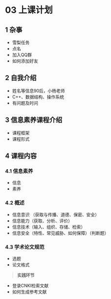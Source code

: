 # 03 上课计划  
## 1 杂事     
- 雪梨任务  
- 点名  
- 加入QQ群
- 如何添加好友     
## 2 自我介绍     
- 姓名等信息90后，小杨老师    
- C++、数据结构、操作系统    
- 有问题及时问   
## 3 信息素养课程介绍       
- 课程框架    
- 课程形式     
## 4 课程内容    
### 4.1 信息素养     
- 信息     
- 素养     
### 4.2 概述  
- 信息意识 （获取与传播、道德、保密、安全）     
- 信息能力（获取、分析、评价）  
- 信息技术（输入、组织、存储、检索）  
- 信息安全（特性、常见威胁、如何保障）（判断题）  

### 4.3 学术论文规范     
- 选题    
- 论文格式     
> **实践环节**      
- 登录CNKI检索文献    
- 如何生成参考文献  






